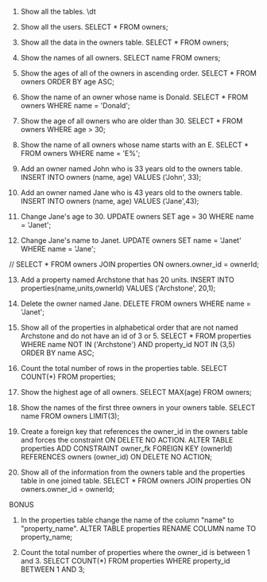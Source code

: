 1. Show all the tables.
\dt
2. Show all the users.
SELECT * FROM owners;

3. Show all the data in the owners table.
SELECT * FROM owners;

4. Show the names of all owners.
SELECT name FROM owners;

5. Show the ages of all of the owners in ascending order.
SELECT * FROM owners ORDER BY age ASC;

6. Show the name of an owner whose name is Donald.
SELECT * FROM owners WHERE name = 'Donald';

7. Show the age of all owners who are older than 30.
SELECT * FROM owners WHERE age > 30;

8. Show the name of all owners whose name starts with an E.
SELECT * FROM owners WHERE name = 'E%';

9. Add an owner named John who is 33 years old to the owners table.
INSERT INTO owners (name, age) VALUES ('John', 33);

10. Add an owner named Jane who is 43 years old to the owners table.
INSERT INTO owners (name, age) VALUES ('Jane',43);

11. Change Jane's age to 30.
UPDATE owners SET age = 30  WHERE name = 'Janet';

12. Change Jane's name to Janet.
UPDATE owners SET name = 'Janet' WHERE name = 'Jane';

// SELECT * FROM owners JOIN properties ON owners.owner_id = ownerId;

13. Add a property named Archstone that has 20 units.
INSERT INTO properties(name,units,ownerId) VALUES ('Archstone', 20,1);

14. Delete the owner named Jane.
DELETE FROM owners WHERE name = 'Janet';

15. Show all of the properties in alphabetical order that are not named Archstone and do not have an id of 3 or 5.
SELECT * FROM properties WHERE name NOT IN ('Archstone') AND property_id NOT IN (3,5) ORDER BY name ASC;

16. Count the total number of rows in the properties table.
SELECT COUNT(*) FROM properties;

17. Show the highest age of all owners.
SELECT MAX(age) FROM owners;

18. Show the names of the first three owners in your owners table.
SELECT name FROM owners LIMIT(3);

19. Create a foreign key that references the owner_id in the owners table and forces the constraint ON DELETE NO ACTION.
ALTER TABLE properties ADD CONSTRAINT owner_fk FOREIGN KEY (ownerId) REFERENCES owners (owner_id) ON DELETE NO ACTION;

20. Show all of the information from the owners table and the properties table in one joined table.
SELECT * FROM owners JOIN properties ON owners.owner_id = ownerId;

BONUS

1. In the properties table change the name of the column "name" to "property_name".
ALTER TABLE properties RENAME COLUMN name TO property_name;

2. Count the total number of properties where the owner_id is between 1 and 3.
SELECT COUNT(*) FROM properties WHERE property_id BETWEEN 1 AND 3;
